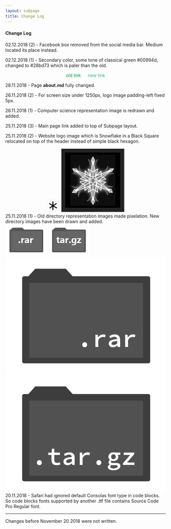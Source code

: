 ```yaml
---
layout: subpage
title: Change Log
---
```


#### Change Log

02.12.2018 (2) - Facebook box removed from the social media bar. Medium located its place instead.

02.12.2018 (1) - Secondary color, some tone of classical green #00994d, changed to #28bd73 which is paler than the old.

<div style="text-align: center;">
    <p style="color: #00994d;">old link &emsp; <span style="color: #28bd73">new link</span>
    </p>
</div>

28.11.2018 - Page **about.md** fully changed.

26.11.2018 (2) - For screen size under 1250px, logo image padding-left fixed 5px.

26.11.2018 (1) - Computer science representation image is redrawn and added.

25.11.2018 (3) - Main page link added to top of Subpage layout.

25.11.2018 (2) - Website logo image which is Snowflake in a Black Square relocated on top of the header instead of simple black hexagon.

<div style="display: inline-block;
			width: 100%;
			text-align: center;">
<img class="icon" src="../images/hexagon.png">
<img class="icon" src="../images/siteicon2.2.png">
</div>
25.11.2018 (1) - Old directory representation images made pixelation. New directory images have been drawn and added.

<div class="dir_zone">
<img class="dir" src="../images/dir_rar.png">
<img class="dir" src="../images/dir_targz.png">
<img class="dir" src="../cs/dir_rar.png">
<img class="dir" src="../cs/dir_targz.png">
</div>
20.11.2018 - Safari had ignored default Consolas font type in code blocks. So code blocks fonts supported by another .ttf file contains Source Code Pro Regular font. 

---

Changes before November 20 2018 were not written.